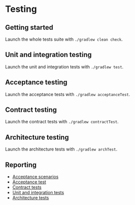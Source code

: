 # Testing

## Getting started
Launch the whole tests suite with `./gradlew clean check`.

## Unit and integration testing
Launch the unit and integration tests with `./gradlew test`.

## Acceptance testing
Launch the acceptance tests with `./gradlew acceptanceTest`.

## Contract testing
Launch the contract tests with `./gradlew contractTest`.

## Architecture testing
Launch the architecture tests with `./gradlew archTest`.

## Reporting
- [Acceptance scenarios](../reports/tests/cucumber)
- [Acceptance test](../reports/tests/acceptanceTest)
- [Contract tests](../reports/tests/contractTest)
- [Unit and integration tests](../reports/tests/test)
- [Architecture tests](../reports/tests/archTest)
